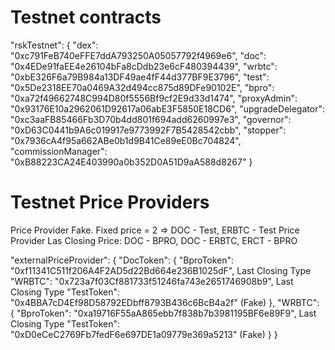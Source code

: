 # Testnet contracts
  "rskTestnet": {
    "dex": "0xc791FeB740eFFE7ddA793250A05057792f4969e6",
    "doc": "0x4EDe91faEE4e26104bFa8cDdb23e6cF480394439",
    "wrbtc": "0xbE326F6a79B984a13DF49ae4fF44d377BF9E3796",
    "test": "0x5De2318EE70a0469A32d494cc875d89DFe90102E",
    "bpro": "0xa72f49662748C994D80f5556Bf9cf2E9d33d1474",
    "proxyAdmin": "0x93176E10a2962061D92617a06abE3F5850E18CD6",
    "upgradeDelegator": "0xc3aaFB85466Fb3D70b4dd801f694add6260997e3",
    "governor": "0xD63C0441b9A6c019917e9773992F7B5428542cbb",
    "stopper": "0x7936cA4f95a662ABe0b1d9B41Ce89eE0Bc704824",
    "commissionManager": "0xB88223CA24E403990a0b352D0A51D9aA588d8267"
  }

# Testnet Price Providers
Price Provider Fake. Fixed price = 2 => DOC - Test, ERBTC - Test
Price Provider Las Closing Price: DOC - BPRO, DOC - ERBTC, ERCT - BPRO

"externalPriceProvider": {
      "DocToken": {
        "BproToken": "0xf11341C511f206A4F2AD5d22Bd664e236B1025dF", Last Closing Type
        "WRBTC": "0x723a7f03Cf881733f51246fa743e2651746908b9", Last Closing Type
        "TestToken": "0x4BBA7cD4Ef98D58792EDbff8793B436c6BcB4a2f" (Fake)
      },
      "WRBTC": {
        "BproToken": "0xa19716F55aA865ebb7f838b7b3981195BF6e89F9", Last Closing Type
        "TestToken": "0xD0eCeC2769Fb7fedF6e697DE1a09779e369a5213" (Fake)
      }
    }